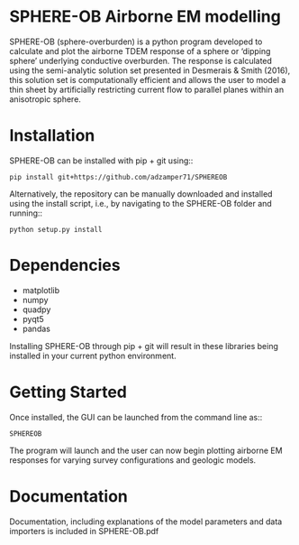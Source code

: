 SPHERE-OB Airborne EM modelling 
====

SPHERE-OB (sphere-overburden) is a python program developed to calculate and plot the airborne TDEM response of a sphere or ‘dipping sphere’ underlying conductive overburden. 
The response is calculated using the semi-analytic solution set presented in Desmerais & Smith (2016), this solution set is computationally efficient and allows the user to model a thin sheet by artificially restricting current flow to parallel planes within an anisotropic sphere.

Installation
====

SPHERE-OB can be installed with pip + git using::

	pip install git+https://github.com/adzamper71/SPHEREOB

Alternatively, the repository can be manually downloaded and installed using the install script, i.e., by navigating to the SPHERE-OB folder and running::

	python setup.py install


Dependencies
====

* matplotlib
* numpy
* quadpy
* pyqt5
* pandas

Installing SPHERE-OB through pip + git will result in these libraries being installed in your current python environment.

Getting Started
====

Once installed, the GUI can be launched from the command line as::

	SPHEREOB

The program will launch and the user can now begin plotting airborne EM responses for varying survey configurations and geologic models.

Documentation
====

Documentation, including explanations of the model parameters and data importers is included in SPHERE-OB.pdf
